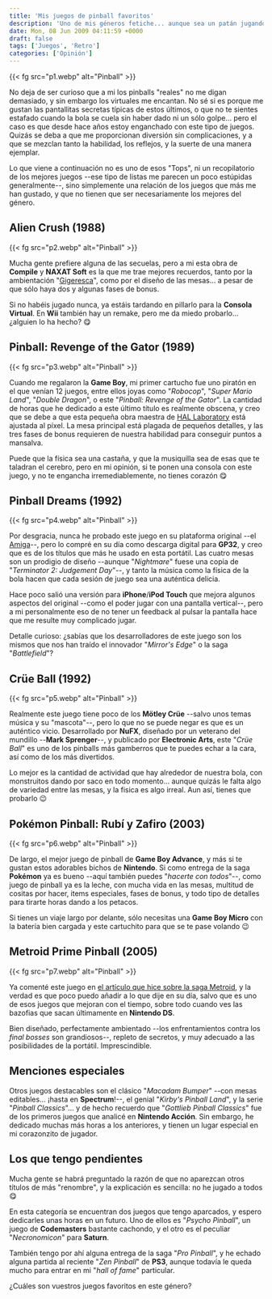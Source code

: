 ```yaml
---
title: 'Mis juegos de pinball favoritos'
description: 'Uno de mis géneros fetiche... aunque sea un patán jugando'
date: Mon, 08 Jun 2009 04:11:59 +0000
draft: false
tags: ['Juegos', 'Retro']
categories: ['Opinión']
---
```


{{< fg src="p1.webp" alt="Pinball" >}}

No deja de ser curioso que a mi los pinballs "reales" no me digan demasiado, y sin embargo los virtuales me encantan. No sé si es porque me gustan las pantallitas secretas típicas de estos últimos, o que no te sientes estafado cuando la bola se cuela sin haber dado ni un sólo golpe... pero el caso es que desde hace años estoy enganchado con este tipo de juegos. Quizás se deba a que me proporcionan diversión sin complicaciones, y a que se mezclan tanto la habilidad, los reflejos, y la suerte de una manera ejemplar.

Lo que viene a continuación no es uno de esos "Tops", ni un recopilatorio de los mejores juegos --ese tipo de listas me parecen un poco estúpidas generalmente--, sino simplemente una relación de los juegos que más me han gustado, y que no tienen que ser necesariamente los mejores del género.

## Alien Crush (1988)

{{< fg src="p2.webp" alt="Pinball" >}}

Mucha gente prefiere alguna de las secuelas, pero a mi esta obra de **Compile** y **NAXAT Soft** es la que me trae mejores recuerdos, tanto por la ambientación "[Gigeresca](http://www.hrgiger.com/)", como por el diseño de las mesas... a pesar de que sólo haya dos y algunas fases de bonus.

Si no habéis jugado nunca, ya estáis tardando en pillarlo para la **Consola Virtual**. En **Wii** también hay un remake, pero me da miedo probarlo... ¿alguien lo ha hecho? :yum:

## Pinball: Revenge of the Gator (1989)

{{< fg src="p3.webp" alt="Pinball" >}}

Cuando me regalaron la **Game Boy**, mi primer cartucho fue uno piratón en el que venían 12 juegos, entre ellos joyas como "_Robocop_", "_Super Mario Land_", "_Double Dragon_", o este "_Pinball: Revenge of the Gator_". La cantidad de horas que he dedicado a este último título es realmente obscena, y creo que se debe a que esta pequeña obra maestra de [HAL Laboratory](/satoru-iwata/) está ajustada al píxel. La mesa principal está plagada de pequeños detalles, y las tres fases de bonus requieren de nuestra habilidad para conseguir puntos a mansalva.

Puede que la física sea una castaña, y que la musiquilla sea de esas que te taladran el cerebro, pero en mi opinión, si te ponen una consola con este juego, y no te engancha irremediablemente, no tienes corazón :yum:

## Pinball Dreams (1992)

{{< fg src="p4.webp" alt="Pinball" >}}

Por desgracia, nunca he probado este juego en su plataforma original --el [Amiga](/jay-miner-el-padre-del-amiga/)--, pero lo compré en su día como descarga digital para **GP32**, y creo que es de los títulos que más he usado en esta portátil. Las cuatro mesas son un prodigio de diseño --aunque "_Nightmare_" fuese una copia de "_Terminator 2: Judgement Day_"--, y tanto la música como la física de la bola hacen que cada sesión de juego sea una auténtica delicia.

Hace poco salió una versión para **iPhone**/**iPod Touch** que mejora algunos aspectos del original --como el poder jugar con una pantalla vertical--, pero a mi personalmente eso de no tener un feedback al pulsar la pantalla hace que me resulte muy complicado jugar.

Detalle curioso: ¿sabías que los desarrolladores de este juego son los mismos que nos han traído el innovador "_Mirror's Edge_" o la saga "_Battlefield_"?

## Crüe Ball (1992)

{{< fg src="p5.webp" alt="Pinball" >}}

Realmente este juego tiene poco de los **Mötley Crüe** --salvo unos temas música y su "mascota"--, pero lo que no se puede negar es que es un auténtico vicio. Desarrollado por **NuFX**, diseñado por un veterano del mundillo --**Mark Sprenger**--, y publicado por **Electronic Arts**, este "_Crüe Ball_" es uno de los pinballs más gamberros que te puedes echar a la cara, así como de los más divertidos.

Lo mejor es la cantidad de actividad que hay alrededor de nuestra bola, con monstruitos dando por saco en todo momento... aunque quizás le falta algo de variedad entre las mesas, y la fisica es algo irreal. Aun así, tienes que probarlo :wink:

## Pokémon Pinball: Rubí y Zafiro (2003)

{{< fg src="p6.webp" alt="Pinball" >}}

De largo, el mejor juego de pinball de **Game Boy Advance**, y más si te gustan estos adorables bichos de **Nintendo**. Si como entrega de la saga **Pokémon** ya es bueno --aquí también puedes "_hacerte con todos_"--, como juego de pinball ya es la leche, con mucha vida en las mesas, multitud de cositas por hacer, items especiales, fases de bonus, y todo tipo de detalles para tirarte horas dando a los petacos.

Si tienes un viaje largo por delante, sólo necesitas una **Game Boy Micro** con la batería bien cargada y este cartuchito para que se te pase volando :wink:

## Metroid Prime Pinball (2005)

{{< fg src="p7.webp" alt="Pinball" >}}

Ya comenté este juego en [el artículo que hice sobre la saga Metroid](/20-anos-de-metroid-segunda-parte/), y la verdad es que poco puedo añadir a lo que dije en su día, salvo que es uno de esos juegos que mejoran con el tiempo, sobre todo cuando ves las bazofias que sacan últimamente en **Nintendo DS**.

Bien diseñado, perfectamente ambientado --los enfrentamientos contra los _final bosses_ son grandiosos--, repleto de secretos, y muy adecuado a las posibilidades de la portátil. Imprescindible.

## Menciones especiales

Otros juegos destacables son el clásico "_Macadam Bumper_" --con mesas editables... ¡hasta en **Spectrum**!--, el genial "_Kirby's Pinball Land_", y la serie "_Pinball Classics_"... y de hecho recuerdo que "_Gottlieb Pinball Classics_" fue de los primeros juegos que analicé en **Nintendo Acción**. Sin embargo, he dedicado muchas más horas a los anteriores, y tienen un lugar especial en mi corazonzito de jugador.

## Los que tengo pendientes

Mucha gente se habrá preguntado la razón de que no aparezcan otros títulos de más "renombre", y la explicación es sencilla: no he jugado a todos :yum:

En esta categoría se encuentran dos juegos que tengo aparcados, y espero dedicarles unas horas en un futuro. Uno de ellos es "_Psycho Pinball_", un juego de **Codemasters** bastante cachondo, y el otro es el peculiar "_Necronomicon_" para **Saturn**.

También tengo por ahí alguna entrega de la saga "_Pro Pinball_", y he echado alguna partida al reciente "_Zen Pinball_" de **PS3**, aunque todavía le queda mucho para entrar en mi "_hall of fame_" particular.

¿Cuáles son vuestros juegos favoritos en este género?